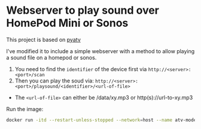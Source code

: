 # Webserver to play sound over HomePod Mini or Sonos

This project is based on [pyatv](https://github.com/postlund/pyatv)

I've modified it to include a simple webserver with a method to allow playing a sound file on a homepod or sonos.

1. You need to find the `identifier` of the device first via `http://<server>:<port>/scan`
2. Then you can play the soud via: `http://<server>:<port>/playsound/<identifier>/<url-of-file>`
  * The `<url-of-file>` can either be /data/xy.mp3 or http(s)://url-to-xy.mp3


Run the image:

```bash
docker run -itd --restart-unless-stopped --network=host --name atv-mode -e PORT=8081 -p 8081:8081 codeclash/pyatv-mod:0.0.1 
```


